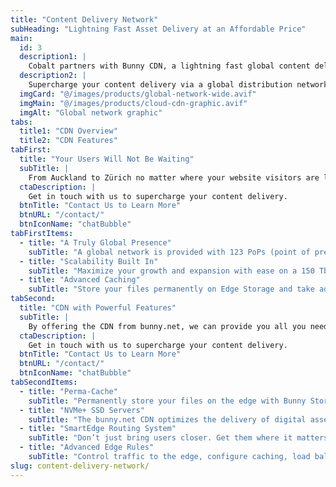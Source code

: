 ```yaml
---
title: "Content Delivery Network"
subHeading: "Lightning Fast Asset Delivery at an Affordable Price"
main:
  id: 3
  description1: |
    Cobalt partners with Bunny CDN, a lightning fast global content delivery network to supercharge your web presence. Bunny CDN delivers a consistent experience to everyone, no matter where they are on the globe!
  description2: |
    Supercharge your content delivery via a global distribution network with unparalleled speed, security, and stability. Exceptional performance for every request and byte of data delivered at an affordable price.
  imgCard: "@/images/products/global-network-wide.avif"
  imgMain: "@/images/products/cloud-cdn-graphic.avif"
  imgAlt: "Global network graphic"
tabs:
  title1: "CDN Overview"
  title2: "CDN Features"
tabFirst:
  title: "Your Users Will Not Be Waiting"
  subTitle: |
    From Auckland to Zürich no matter where your website visitors are located on the planet, they will reach the nearest PoP (point of presence) server to them to deliver a blazingly fast website experience.
  ctaDescription: |
    Get in touch with us to supercharge your content delivery.
  btnTitle: "Contact Us to Learn More"
  btnURL: "/contact/"
  btnIconName: "chatBubble"
tabFirstItems:
  - title: "A Truly Global Presence"
    subTitle: "A global network is provided with 123 PoPs (point of presence). No matter where your users are located, there is a PoP within reach to deliver your digital assets and data to them. Reach users in 24 ms or less."
  - title: "Scalability Built In"
    subTitle: "Maximize your growth and expansion with ease on a 150 Tbps+ network. Storage of your data on the edge is easily scaled up to fit your needs."
  - title: "Advanced Caching"
    subTitle: "Store your files permanently on Edge Storage and take advantage of the 100% cache HIT ratio. Supercharge your web delivery speed worldwide."
tabSecond:
  title: "CDN with Powerful Features"
  subTitle: |
    By offering the CDN from bunny.net, we can provide you all you need to supercharge your web app.
  ctaDescription: |
    Get in touch with us to supercharge your content delivery.
  btnTitle: "Contact Us to Learn More"
  btnURL: "/contact/"
  btnIconName: "chatBubble"
tabSecondItems:
  - title: "Perma-Cache"
    subTitle: "Permanently store your files on the edge with Bunny Storage for a 100% cache HIT rate. Guaranteed excellent performance for every request, every time, and avoid hefty origin traffic bills. Deliver optimal performance for every request, at all times, by keeping uncached CDN files distributed across fourteen ultra-fast SSD storage regions. Perma-Cache ensures your users are always just a hop away regardless of their location."
  - title: "NVMe+ SSD Servers"
    subTitle: "The bunny.net CDN optimizes the delivery of digital assets and reduces latency with top of the line AMD and NVMe hardware."
  - title: "SmartEdge Routing System"
    subTitle: "Don’t just bring users closer. Get them where it matters. SmartEdge uses real-time traffic analysis based on your content to help you route requests to the most optimal destination."
  - title: "Advanced Edge Rules"
    subTitle: "Control traffic to the edge, configure caching, load balancing, security settings, authentication, dynamically send traffic to multiple origins, and much more with Edge Rules. With multiple rules, actions, and triggers you can fully customize how traffic is routed and assets are delivered with advanced Edge Rules."
slug: content-delivery-network/
---
```


